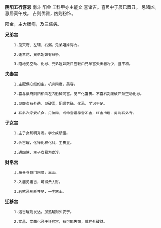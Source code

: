 **阴阳五行喜忌**
南斗 阳金 工科甲亦主能文
喜诸吉。喜居中于辰巳酉丑。
忌诸凶。忌居寅午戌。
吉则优雅，凶则粉饰。

阳金，主大肠病，及三焦病。

**兄弟宫**
```
    1.见天府、左辅、右弼，兄弟姐妹得力。

    2.逢羊陀，兄弟姐妹有纷争。

    3.陷地见空劫、化忌、兄弟姐妹数目应较由兄弟宫失出者为少，且不和。
```

**夫妻宫**
```
    1.主配偶心细如尘。机月同度，美容。

    2.喜与紫府阴阳相曲左右魁钺同宫。见三化富贵。不喜右弼廉破四煞空劫化忌。

    3.见廉贞有外遇。见破军，配偶劳碌。化忌，学识不足。

    4.有多次恋爱机会。见煞同，或命宫福德宫不吉，红杏出墙，男则有外宠。
```

**子女宫**
```
    1.主子女聪明秀发。学业成绩佳。

    2.会吉曜，化禄化权化科，主贵显。

    3.遇四煞，主子女易为虚浮。
```

**财帛宫**
```
    1.最喜与巨门同度，主富。

    2.入庙见诸吉，可得贵人财。

    3.若煞忌刑耗并见，一生寒士。
```

**迁移宫**
```
    1.遇吉曜则发达，加煞曜则欠安宁。

    2.文昌、文曲化忌于迁移宫，有可能失窃，或在外破财。
```